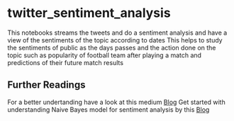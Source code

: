 # twitter_sentiment_analysis
This notebooks streams the tweets and do a sentiment analysis and have a view of the sentiments of the topic according to dates 
This helps to study the sentiments of public as the days passes and the action done on the topic such as popularity of football team after playing a match and predictions of their future match results

## Further Readings
For a better undertanding have a look at this medium [Blog](https://h2knitt.medium.com/using-twitter-api-for-tweets-sentiment-analysis-590c97ce52d8)
Get started with understanding Naive Bayes model for sentiment analysis by this [Blog](https://towardsdatascience.com/sentiment-analysis-of-a-tweet-with-naive-bayes-ff9bdb2949c7)

